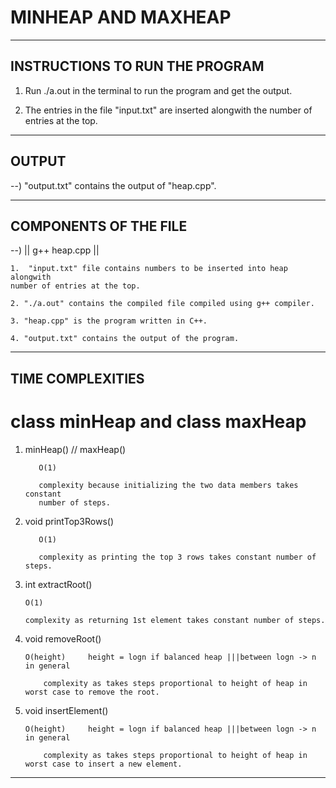 
# MINHEAP AND MAXHEAP
------------------------------------
INSTRUCTIONS TO RUN THE PROGRAM
------------------------------------

1. Run ./a.out in the terminal to run the program and get the output.

2. The entries in the file "input.txt" are inserted alongwith the number of entries at the top.

----------------
OUTPUT
----------------

--)  "output.txt" contains the output of "heap.cpp".

------------------------------------
COMPONENTS OF THE FILE
------------------------------------

--) || g++ heap.cpp ||

    1.  "input.txt" file contains numbers to be inserted into heap alongwith
	number of entries at the top.

    2. "./a.out" contains the compiled file compiled using g++ compiler.

    3. "heap.cpp" is the program written in C++.

    4. "output.txt" contains the output of the program.


-----------------------------------
TIME COMPLEXITIES
------------------------------------

# class minHeap and class maxHeap

1) minHeap() // maxHeap()

          O(1)

          complexity because initializing the two data members takes constant
          number of steps.

2) void printTop3Rows()

          O(1)

          complexity as printing the top 3 rows takes constant number of steps.

3) int extractRoot()
          
	   O(1)       
	  
	   complexity as returning 1st element takes constant number of steps.

4) void removeRoot()
          
	   O(height)     height = logn if balanced heap |||between logn -> n in general

           complexity as takes steps proportional to height of heap in worst case to remove the root.

5) void insertElement()
          
	   O(height)     height = logn if balanced heap |||between logn -> n in general

           complexity as takes steps proportional to height of heap in worst case to insert a new element.


-------------------------------------------------------------------------------------------------------------------------------------
